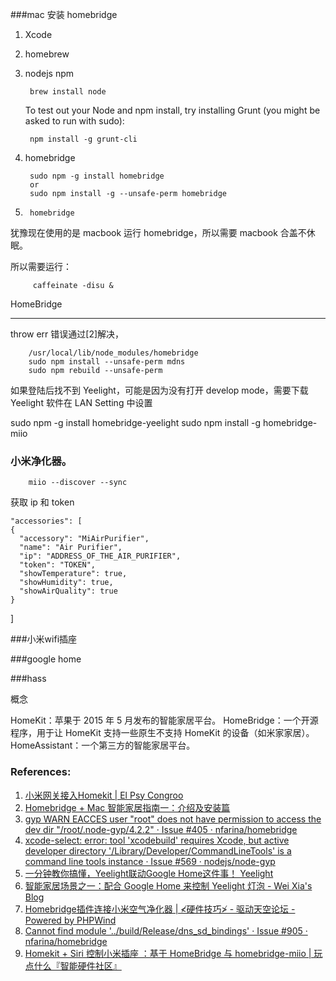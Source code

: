 ###mac 安装 homebridge

1. Xcode
2. homebrew
3. nodejs npm
 
        brew install node
    
    To test out your Node and npm install, try installing Grunt (you might be asked to run with sudo):

        npm install -g grunt-cli
4. homebridge
 
        sudo npm -g install homebridge
        or
        sudo npm install -g --unsafe-perm homebridge

5. 
        homebridge




犹豫现在使用的是 macbook 运行 homebridge，所以需要 macbook 合盖不休眠。

所以需要运行：
        
         caffeinate -disu &


HomeBridge

---

throw err 错误通过[2]解决，

        /usr/local/lib/node_modules/homebridge
        sudo npm install --unsafe-perm mdns
        sudo npm rebuild --unsafe-perm

如果登陆后找不到 Yeelight，可能是因为没有打开 develop mode，需要下载 Yeelight 软件在 LAN Setting 中设置




sudo npm -g install homebridge-yeelight
sudo npm install -g homebridge-miio

### 小米净化器。

        miio --discover --sync

获取 ip 和 token

    "accessories": [
    {
      "accessory": "MiAirPurifier",
      "name": "Air Purifier",
      "ip": "ADDRESS_OF_THE_AIR_PURIFIER",
      "token": "TOKEN",
      "showTemperature": true,
      "showHumidity": true,
      "showAirQuality": true
    }
  ]

###小米wifi插座 






###google home


###hass

 概念

HomeKit：苹果于 2015 年 5 月发布的智能家居平台。
HomeBridge：一个开源程序，用于让 HomeKit 支持一些原生不支持 HomeKit 的设备（如米家家居）。
HomeAssistant：一个第三方的智能家居平台。



### References:
1. [小米网关接入Homekit | El Psy Congroo](http://blog.yongbin.me/2017/03/14/homebridge/)
2. [Homebridge + Mac 智能家居指南一：介绍及安装篇](https://zhuanlan.zhihu.com/p/26484470)
3. [gyp WARN EACCES user "root" does not have permission to access the dev dir "/root/.node-gyp/4.2.2" · Issue #405 · nfarina/homebridge](https://github.com/nfarina/homebridge/issues/405)
4. [xcode-select: error: tool 'xcodebuild' requires Xcode, but active developer directory '/Library/Developer/CommandLineTools' is a command line tools instance · Issue #569 · nodejs/node-gyp](https://github.com/nodejs/node-gyp/issues/569)
5. [一分钟教你搞懂，Yeelight联动Google Home这件事！ Yeelight](https://www.yeelight.com/zh_CN/blog/62)
6. [智能家居场景之一：配合 Google Home 来控制 Yeelight 灯泡 - Wei Xia's Blog](http://weixia.info/2018/01/02/yeelight-with-google-home/)
7. [Homebridge插件连接小米空气净化器 | ≮硬件技巧≯ - 驱动天空论坛 - Powered by PHPWind](http://bbs.drvsky.com/read.php?tid=13645)
8. [Cannot find module '../build/Release/dns_sd_bindings' · Issue #905 · nfarina/homebridge](https://github.com/nfarina/homebridge/issues/905)
9. [Homekit + Siri 控制小米插座 ：基于 HomeBridge 与 homebridge-miio | 玩点什么『智能硬件社区』](https://www.wandianshenme.com/play/siri-iphone-homekit-control-xiaomi-devices-by-homebridge-miio/)

